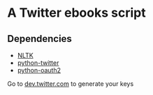 A Twitter ebooks script
=======================

## Dependencies

* [NLTK](http://nltk.github.com/install.html)
* [python-twitter](http://code.google.com/p/python-twitter/)
* [python-oauth2](https://github.com/simplegeo/python-oauth2)



Go to [dev.twitter.com](http://dev.twitter.com) to generate your keys